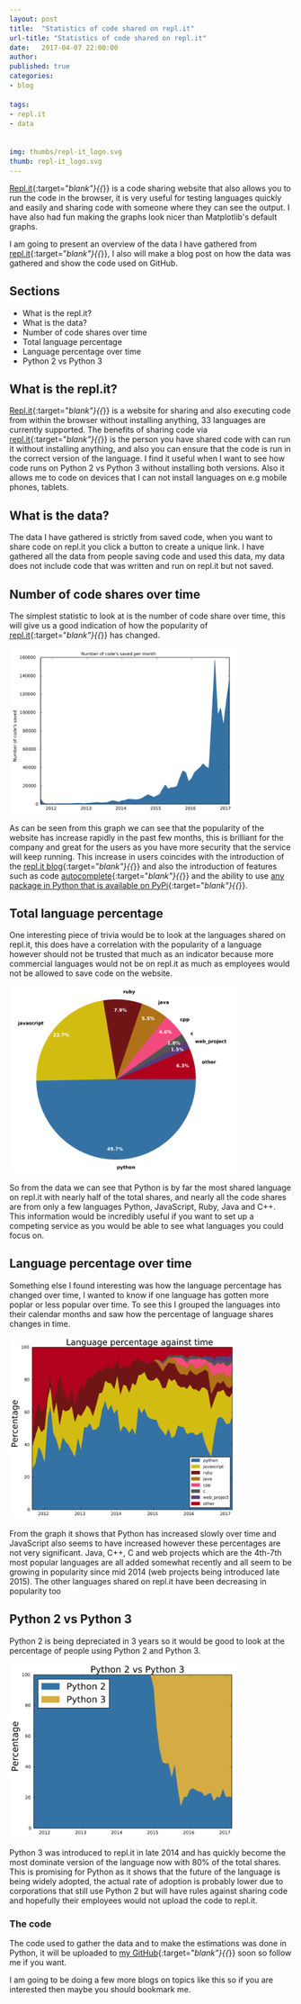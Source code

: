 ```yaml
---
layout: post
title:  "Statistics of code shared on repl.it"
url-title: "Statistics of code shared on repl.it"
date:   2017-04-07 22:00:00
author:
published: true
categories:
- blog

tags:
- repl.it
- data


img: thumbs/repl-it_logo.svg
thumb: repl-it_logo.svg
---
```


[Repl.it](https://repl.it/){:target="_blank"}{{_}} is a code sharing website that also allows you to run the code in the browser, it is very useful for testing languages quickly and easily and sharing code with someone where they can see the output. I have also had fun making the graphs look nicer than Matplotlib's default graphs.
<!--more-->

I am going to present an overview of the data I have gathered from [repl.it](https://repl.it/){:target="_blank"}{{_}}, I also will make a blog post on how the data was gathered and show the code used on GitHub.

## Sections

 * What is the repl.it?
 * What is the data?
 * Number of code shares over time
 * Total language percentage
 * Language percentage over time
 * Python 2 vs Python 3

## What is the repl.it?
[Repl.it](https://repl.it/){:target="_blank"}{{_}} is a website for sharing and also executing code from within the browser without installing anything, 33 languages are currently supported. The benefits of sharing code via [repl.it](https://repl.it/){:target="_blank"}{{_}} is the person you have shared code with can run it without installing anything, and also you can ensure that the code is run in the correct version of the language. I find it useful when I want to see how code runs on Python 2 vs Python 3 without installing both versions. Also it allows me to code on devices that I can not install languages on e.g mobile phones, tablets.

## What is the data?
The data I have gathered is strictly from saved code, when you want to share code on repl.it you click a button to create a unique link. I have gathered all the data from people saving code and used this data, my data does not include code that was written and run on repl.it but not saved.

## Number of code shares over time
The simplest statistic to look at is the number of code share over time, this will give us a good indication of how the popularity of [repl.it](https://repl.it/){:target="_blank"}{{_}} has changed.

<img src="/assets/img/blog/repl-it-data/amount-of-code-saved-per-month.svg" width="80%" class="center-image">

As can be seen from this graph we can see that the popularity of the website has increase rapidly in the past few months, this is brilliant for the company and great for the users as you have more security that the service will keep running. This increase in users coincides with the introduction of the [repl.it blog](https://repl.it/site/blog){:target="_blank"}{{_}} and also the introduction of features such as code [autocomplete](https://repl.it/site/blog/autocomplete){:target="_blank"}{{_}} and the ability to use [any package in Python that is available on PyPi](https://repl.it/site/blog/python-import){:target="_blank"}{{_}}.

## Total language percentage
One interesting piece of trivia would be to look at the languages shared on repl.it, this does have a correlation with the popularity of a language however should not be trusted that much as an indicator because more commercial languages would not be on repl.it as much as employees would not be allowed to save code on the website.

<img src="/assets/img/blog/repl-it-data/language-pie-chart.svg" width="80%" class="center-image">

So from the data we can see that Python is by far the most shared language on repl.it with nearly half of the total shares, and nearly all the code shares are from only a few languages Python, JavaScript, Ruby, Java and C++. This information would be incredibly useful if you want to set up a competing service as you would be able to see what languages you could focus on.

## Language percentage over time
Something else I found interesting was how the language percentage has changed over time, I wanted to know if one language has gotten more poplar or less popular over time. To see this I grouped the languages into their calendar months and saw how the percentage of language shares changes in time.

<img src="/assets/img/blog/repl-it-data/language-stackplot.svg" width="80%" class="center-image">

From the graph it shows that Python has increased slowly over time and JavaScript also seems to have increased however these percentages are not very significant. Java, C++, C and web projects which are the 4th-7th most popular languages are all added somewhat recently and all seem to be growing in popularity since mid 2014 (web projects being introduced late 2015). The other languages shared on repl.it have been decreasing in popularity too

## Python 2 vs Python 3
Python 2 is being depreciated in 3 years so it would be good to look at the percentage of people using Python 2 and Python 3.

<img src="/assets/img/blog/repl-it-data/python-2-vs-3.svg" width="80%" class="center-image">

Python 3 was introduced to repl.it in late 2014 and has quickly become the most dominate version of the language now with 80% of the total shares. This is promising for Python as it shows that the future of the language is being widely adopted, the actual rate of adoption is probably lower due to corporations that still use Python 2 but will have rules against sharing code and hopefully their employees would not upload the code to repl.it.

### The code
The code used to gather the data and to make the estimations was done in Python, it will be uploaded to [my GitHub](https://github.com/AceLewis){:target="_blank"}{{_}} soon so follow me if you want.

I am going to be doing a few more blogs on topics like this so if you are interested then maybe you should bookmark me.

